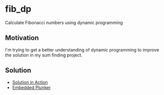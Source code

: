 # fib_dp
Calculate Fibonacci numbers using dynamic programming

## Motivation
I'm trying to get a better understanding of dynamic programming to improve the solution in my sum finding project.

## Solution
* [Solution in Action](http://run.plnkr.co/SlDK4aZc1RX9rz06/)
* [Embedded Plunker](http://embed.plnkr.co/ygmjxPuagYrOW8lDf6p4/preview)
